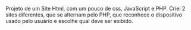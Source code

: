 Projeto de um Site Html, com um pouco de css, JavaScript e PHP.
Criei 2 sites diferentes, que se alternam pelo PHP, que reconhece o dispositivo usado pelo usuário e escolhe qual deve ser exibido.
